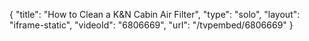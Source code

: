 {
    "title": "How to Clean a K&N Cabin Air Filter",
    "type": "solo",
    "layout": "iframe-static",
    "videoId": "6806669",
    "url": "\/tvpembed\/6806669"
}